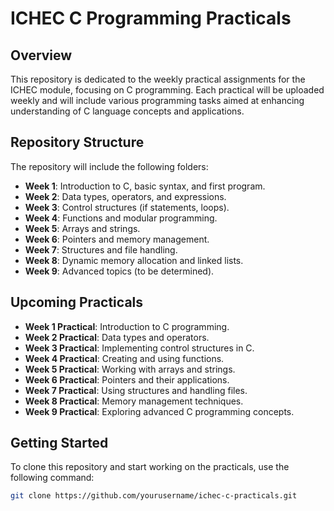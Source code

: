# ICHEC C Programming Practicals

## Overview
This repository is dedicated to the weekly practical assignments for the ICHEC module, focusing on C programming. Each practical will be uploaded weekly and will include various programming tasks aimed at enhancing understanding of C language concepts and applications.

## Repository Structure
The repository will include the following folders:
- **Week 1**: Introduction to C, basic syntax, and first program.
- **Week 2**: Data types, operators, and expressions.
- **Week 3**: Control structures (if statements, loops).
- **Week 4**: Functions and modular programming.
- **Week 5**: Arrays and strings.
- **Week 6**: Pointers and memory management.
- **Week 7**: Structures and file handling.
- **Week 8**: Dynamic memory allocation and linked lists.
- **Week 9**: Advanced topics (to be determined).

## Upcoming Practicals
- **Week 1 Practical**: Introduction to C programming.
- **Week 2 Practical**: Data types and operators.
- **Week 3 Practical**: Implementing control structures in C.
- **Week 4 Practical**: Creating and using functions.
- **Week 5 Practical**: Working with arrays and strings.
- **Week 6 Practical**: Pointers and their applications.
- **Week 7 Practical**: Using structures and handling files.
- **Week 8 Practical**: Memory management techniques.
- **Week 9 Practical**: Exploring advanced C programming concepts.

## Getting Started
To clone this repository and start working on the practicals, use the following command:

```bash
git clone https://github.com/yourusername/ichec-c-practicals.git
